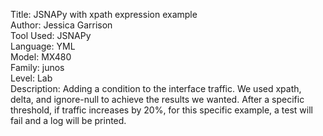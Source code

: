 Title: JSNAPy with xpath expression example\
Author: Jessica Garrison\
Tool Used: JSNAPy\
Language: YML\
Model: MX480\
Family: junos\
Level: Lab\
Description: Adding a condition to the interface traffic. We used xpath, delta, and ignore-null to achieve the results we wanted. After a specific threshold, if traffic increases by 20%, for this specific example, a test will fail and a log will be printed. 